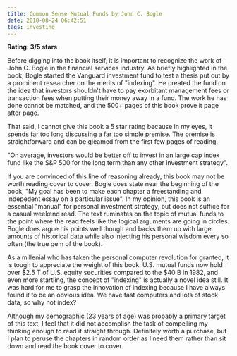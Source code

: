 ```yaml
---
title: Common Sense Mutual Funds by John C. Bogle
date: 2018-08-24 06:42:51
tags: investing
---
```


**Rating: 3/5 stars**

Before digging into the book itself, it is important to recognize the work of John C. Bogle in the financial services industry.  As briefly highlighted in the book, Bogle started the Vanguard investment fund to test a thesis put out by a prominent researcher on the merits of "indexing".  He created the fund on the idea that investors shouldn't have to pay exorbitant management fees or transaction fees when putting their money away in a fund.  The work he has done cannot be matched, and the 500+ pages of this book prove it page after page.

That said, I cannot give this book a 5 star rating because in my eyes, it spends far too long discussing a far too simple premise.  The premise is straightforward and can be gleamed from the first few pages of reading.

"On average, investors would be better off to invest in an large cap index fund like the S&P 500 for the long term than any other investment strategy". 

If you are convinced of this line of reasoning already, this book may not be worth reading cover to cover.  Bogle does state near the beginning of the book, "My goal has been to make each chapter a freestanding and indepedent essay on a particular issue".  In my opinion, this book is an essential "manual" for personal investment strategy, but does not suffice for a casual weekend read.  The text ruminates on the topic of mutual funds to the point where the read feels like the logical arguments are going in circles.  Bogle does argue his points well though and backs them up with large amounts of historical data while also injecting his personal wisdom every so often (the true gem of the book).

As a millenial who has taken the personal computer revolution for granted, it is tough to appreciate the weight of this book.  U.S. mutual funds now hold over $2.5 T of U.S. equity securities compared to the $40 B in 1982, and even more startling, the concept of "indexing" is actually a novel idea still.  It was hard for me to grasp the innovation of indexing because I have always found it to be an obvious idea.  We have fast computers and lots of stock data, so why not index?

Although my demographic (23 years of age) was probably a primary target of this text, I feel that it did not accomplish the task of compelling my thinking enough to read it straight through.  Definitely worth a purchase, but I plan to peruse the chapters in random order as I need them rather than sit down and read the book cover to cover.